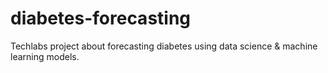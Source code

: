 # diabetes-forecasting
Techlabs project about forecasting diabetes using data science &amp; machine learning models.
